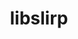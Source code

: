 ---
title: "libslirp"
layout: cache
categories: [package, develop-2025-03-02]
meta: {"compilers": ["apple-clang@=16.0.0"], "num_specs": 1, "num_specs_by_stack": {"developer-tools-darwin": 1, "root": 1}, "oss": ["sequoia"], "platforms": ["darwin"], "stacks": ["developer-tools-darwin", "root"], "targets": ["aarch64"], "versions": ["4.8.0"]}
spec_details: [{"compiler": "apple-clang@=16.0.0", "hash": "sn35g6xl4qgr4d4p6paqtkbudvpqbycc", "os": "sequoia", "platform": "darwin", "size": "-", "stacks": ["developer-tools-darwin", "root"], "target": "aarch64", "variants": ["build_system=meson", "buildtype=release", "default_library=shared", "~strip"], "versions": ["4.8.0"]}]
---